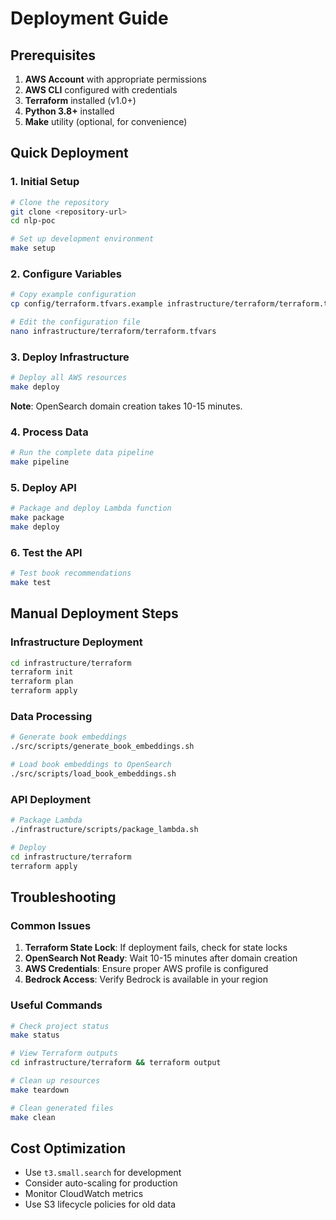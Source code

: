 # Deployment Guide

## Prerequisites

1. **AWS Account** with appropriate permissions
2. **AWS CLI** configured with credentials
3. **Terraform** installed (v1.0+)
4. **Python 3.8+** installed
5. **Make** utility (optional, for convenience)

## Quick Deployment

### 1. Initial Setup
```bash
# Clone the repository
git clone <repository-url>
cd nlp-poc

# Set up development environment
make setup
```

### 2. Configure Variables
```bash
# Copy example configuration
cp config/terraform.tfvars.example infrastructure/terraform/terraform.tfvars

# Edit the configuration file
nano infrastructure/terraform/terraform.tfvars
```

### 3. Deploy Infrastructure
```bash
# Deploy all AWS resources
make deploy
```

**Note**: OpenSearch domain creation takes 10-15 minutes.

### 4. Process Data
```bash
# Run the complete data pipeline
make pipeline
```

### 5. Deploy API
```bash
# Package and deploy Lambda function
make package
make deploy
```

### 6. Test the API
```bash
# Test book recommendations
make test
```

## Manual Deployment Steps

### Infrastructure Deployment
```bash
cd infrastructure/terraform
terraform init
terraform plan
terraform apply
```

### Data Processing
```bash
# Generate book embeddings
./src/scripts/generate_book_embeddings.sh

# Load book embeddings to OpenSearch
./src/scripts/load_book_embeddings.sh
```

### API Deployment
```bash
# Package Lambda
./infrastructure/scripts/package_lambda.sh

# Deploy
cd infrastructure/terraform
terraform apply
```

## Troubleshooting

### Common Issues

1. **Terraform State Lock**: If deployment fails, check for state locks
2. **OpenSearch Not Ready**: Wait 10-15 minutes after domain creation
3. **AWS Credentials**: Ensure proper AWS profile is configured
4. **Bedrock Access**: Verify Bedrock is available in your region

### Useful Commands

```bash
# Check project status
make status

# View Terraform outputs
cd infrastructure/terraform && terraform output

# Clean up resources
make teardown

# Clean generated files
make clean
```

## Cost Optimization

- Use `t3.small.search` for development
- Consider auto-scaling for production
- Monitor CloudWatch metrics
- Use S3 lifecycle policies for old data 